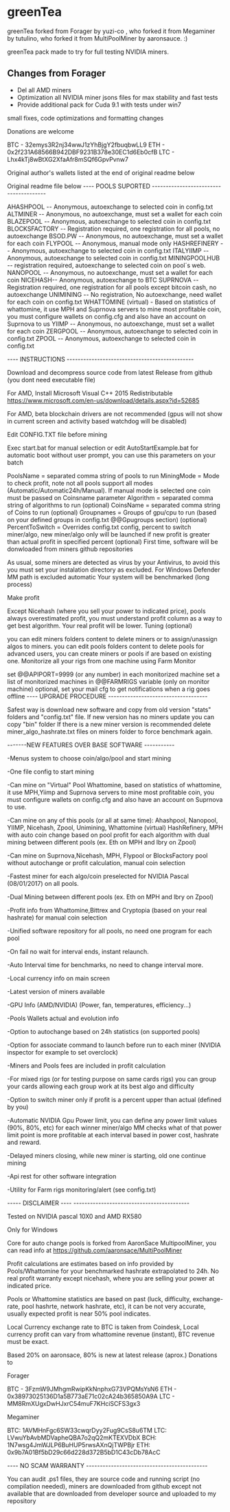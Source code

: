 # greenTea
greenTea forked from Forager by yuzi-co , who forked it from Megaminer by tutulino, who forked it from MultiPoolMiner by aaronsauce. :)


greenTea pack made to try for full testing NVIDIA miners.


<h2>Changes from Forager</h2>

- Del all AMD miners 
- Optimization all NVIDIA miner jsons files for max stability and fast tests
- Provide additional pack for Cuda 9.1 with tests under win7

small fixes, code optimizations and formatting changes

Donations are welcome

BTC - 32emys3R2nj34wwJ1zYhBjgY2fbuqbwLL9
ETH - 0x2f231A68566B942DBF9231B378e30EC1d6Eb0cfB
LTC - Lhx4kTj8wBtXG2XfaAfr8mSQf6GpvPvnw7

Original author's wallets listed at the end of original readme below

Original readme file below
---- POOLS SUPORTED ---------------------------------------

AHASHPOOL -- Anonymous, autoexchange to selected coin in config.txt ALTMINER -- Anonymous, no autoexchange, must set a wallet for each coin BLAZEPOOL -- Anonymous, autoexchange to selected coin in config.txt BLOCKSFACTORY -- Registration required, one registration for all pools, no autoexchange BSOD.PW -- Anonymous, no autoexchange, must set a wallet for each coin FLYPOOL -- Anonymous, manual mode only HASHREFINERY -- Anonymous, autoexchange to selected coin in config.txt ITALYIIMP -- Anonymous, autoexchange to selected coin in config.txt MININGPOOLHUB -- registration required, autoexchange to selected coin on pool´s web. NANOPOOL -- Anonymous, no autoexchange, must set a wallet for each coin NICEHASH-- Anonymous, autoexchange to BTC SUPRNOVA -- Registration required, one registration for all pools except bitcoin cash, no autoexchange UNIMINING -- No registration, No autoexchange, need wallet for each coin on config.txt WHATTOMINE (virtual) - Based on statistics of whattomine, it use MPH and Suprnova servers to mine most profitable coin, you must configure wallets on config.cfg and also have an account on Suprnova to us YIIMP -- Anonymous, no autoexchange, must set a wallet for each coin ZERGPOOL -- Anonymous, autoexchange to selected coin in config.txt ZPOOL -- Anonymous, autoexchange to selected coin in config.txt

---- INSTRUCTIONS ----------------------------------------------

Download and decompress source code from latest Release from github (you dont need executable file)

For AMD, Install Microsoft Visual C++ 2015 Redistributable https://www.microsoft.com/en-us/download/details.aspx?id=52685

For AMD, beta blockchain drivers are not recommended (gpus will not show in current screen and activity based watchdog will be disabled)

Edit CONFIG.TXT file before mining

Exec start.bat for manual selection or edit AutoStartExample.bat for automatic boot without user prompt, you can use this parameters on your batch

PoolsName = separated comma string of pools to run
MiningMode = Mode to check profit, note not all pools support all modes (Automatic/Automatic24h/Manual). If manual mode is selected one coin must be passed on Coinsname parameter
Algorithm = separated comma string of algorithms to run (optional)
CoinsName = separated comma string of Coins to run (optional)
Groupnames = Groups of gpu/cpu to run (based on your defined groups in config.txt @@Gpugroups section) (optional)
PercentToSwitch = Overrides config.txt config, percent to switch miner/algo, new miner/algo only will be launched if new profit is greater than actual profit in specified percent (optional)
First time, software will be donwloaded from miners github repositories

As usual, some miners are detected as virus by your Antivirus, to avoid this you must set your instalation directory as excluded. For Windows Defender MM path is excluded automatic
Your system will be benchmarked (long process)

Make profit

Except Nicehash (where you sell your power to indicated price), pools always overestimated profit, you must understand profit column as a way to get best algorithm. Your real profit will be lower.
Tuning (optional)

you can edit miners folders content to delete miners or to assign/unassign algos to miners.
you can edit pools folders content to delete pools
for advanced users, you can create miners or pools if are based on existing one.
Monitorize all your rigs from one machine using Farm Monitor

set @@APIPORT=9999 (or any number) in each monitorized machine
set a list of monitorized machines in @@FARMRIGS variable (only on monitor machine)
optional, set your mail cfg to get notifications when a rig goes offline
---- UPGRADE PROCEDURE ------------------------------------

Safest way is download new software and copy from old version "stats" folders and "config.txt" file. If new version has no miners update you can copy "bin" folder If there is a new miner version is recommended delete miner_algo_hashrate.txt files on miners folder to force benchmark again.

-------NEW FEATURES OVER BASE SOFTWARE -----------

-Menus system to choose coin/algo/pool and start mining

-One file config to start mining

-Can mine on "Virtual" Pool Whattomine, based on statistics of whattomine, it use MPH,Yiimp and Suprnova servers to mine most profitable coin, you must configure wallets on config.cfg and also have an account on Suprnova to use.

-Can mine on any of this pools (or all at same time): Ahashpool, Nanopool, YIIMP, Nicehash, Zpool, Unimining, Whattomine (virtual) HashRefinery, MPH with auto coin change based on pool profit for each algorithm with dual mining between different pools (ex. Eth on MPH and lbry on Zpool)

-Can mine on Suprnova,Nicehash, MPH, Flypool or BlocksFactory pool without autochange or profit calculation, manual coin selection

-Fastest miner for each algo/coin preselected for NVIDIA Pascal (08/01/2017) on all pools.

-Dual Mining between different pools (ex. Eth on MPH and lbry on Zpool)

-Profit info from Whattomine,Bittrex and Cryptopia (based on your real hashrate) for manual coin selection

-Unified software repository for all pools, no need one program for each pool

-On fail no wait for interval ends, instant relaunch.

-Auto Interval time for benchmarks, no need to change interval more.

-Local currency info on main screen

-Latest version of miners available

-GPU Info (AMD/NVIDIA) (Power, fan, temperatures, efficiency...)

-Pools Wallets actual and evolution info

-Option to autochange based on 24h statistics (on supported pools)

-Option for associate command to launch before run to each miner (NVIDIA inspector for example to set overclock)

-Miners and Pools fees are included in profit calculation

-For mixed rigs (or for testing purpose on same cards rigs) you can group your cards allowing each group work at its best algo and difficulty

-Option to switch miner only if profit is a percent upper than actual (defined by you)

-Automatic NVIDIA Gpu Power limit, you can define any power limit values (90%, 80%, etc) for each winner miner/algo MM checks what of that power limit point is more profitable at each interval based in power cost, hashrate and reward.

-Delayed miners closing, while new miner is starting, old one continue mining

-Api rest for other software integration

-Utility for Farm rigs monitoring/alert (see config.txt)

----- DISCLAIMER ---- ------------------------------------------

Tested on NVIDIA pascal 10X0 and AMD RX580

Only for Windows

Core for auto change pools is forked from AaronSace MultipoolMiner, you can read info at https://github.com/aaronsace/MultiPoolMiner

Profit calculations are estimates based on info provided by Pools/Whattomine for your benchmarked hashrate extrapolated to 24h. No real profit warranty except nicehash, where you are selling your power at indicated price.

Pools or Whattomine statistics are based on past (luck, difficulty, exchange-rate, pool hashrte, network hashrate, etc), it can be not very accurate, usually expected profit is near 50% pool indicates.

Local Currency exchange rate to BTC is taken from Coindesk, Local currency profit can vary from whattomine revenue (instant), BTC revenue must be exact.

Based 20% on aaronsace, 80% is new at latest release (aprox.) Donations to

Forager

BTC - 3FzmW9JMhgmRwipKkNnphxG73VPQMsYsN6
ETH - 0x38973025136D1a5B773aE71c02cA24b365850A9A
LTC - MM8RmXUgxDwHJxrC54muF7KHciSCFS3gx3

Megaminer

BTC: 1AVMHnFgc6SW33cwqrDyy2Fug9CsS8u6TM LTC: LVwuYbAvbMDVapheQBA7o2qQ2mKTEXVDbX BCH: 1N7wsg4JmWJLP6BuHUP5rwsAXnQjTWPBjr ETH: 0x9b7A01Bf5bD29c66d228d372B5bD1C43cDb78AcC

---- NO SCAM WARRANTY --------------------------------------------

You can audit .ps1 files, they are source code and running script (no compilation needed), miners are downloaded from github except not available that are downloaded from developer source and uploaded to my repository
